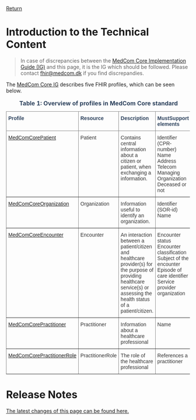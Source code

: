 [Return](index.md)
# Introduction to the Technical Content

> In case of discrepancies between the <a href="https://build.fhir.org/ig/medcomdk/dk-medcom-core/" target="_blank">MedCom Core Implementation Guide (IG)</a>
 and this page, it is the IG which should be followed. Please contact <fhir@medcom.dk> if you find discrepandies.

The <a href="https://build.fhir.org/ig/medcomdk/dk-medcom-core/" target="_blank">MedCom Core IG</a> describes five FHIR profiles, which can be seen below. 



<style type="text/css">
.tg  {border-collapse:collapse;border-spacing:0;}
.tg td{border-color:black;border-style:solid;border-width:1px;font-family:Arial, sans-serif;font-size:14px;
  overflow:hidden;padding:10px 5px;word-break:normal;}
.tg th{border-color:black;border-style:solid;border-width:1px;font-family:Arial, sans-serif;font-size:14px;
  font-weight:normal;overflow:hidden;padding:10px 5px;word-break:normal;}
.tg .tg-67v1{border-color:inherit;color:#2c415c;font-weight:bold;text-align:left;vertical-align:top}
.tg .tg-i91a{border-color:inherit;color:#333333;text-align:left;vertical-align:top}
</style>
<table class="tg">
<caption style="color:#2c415c; font-weight:bold;text-align:center"> Table 1: Overview of profiles in MedCom Core standard</caption>
<thead>
  <tr>
    <th class="tg-67v1">Profile</th>
    <th class="tg-67v1">Resource</th>
    <th class="tg-67v1">Description</th>
    <th class="tg-67v1">MustSupport elements</th>
  </tr>
</thead>
<tbody>
  <tr>
    <td class="tg-i91a"><a href="https://build.fhir.org/ig/medcomdk/dk-medcom-core/StructureDefinition-medcom-core-patient.html" target="_blank">MedComCorePatient</a></td>
    <td class="tg-i91a">Patient</td>
    <td class="tg-i91a">Contains central information about a citizen or patient, when exchanging a information.</td>
    <td class="tg-i91a">Identifier (CPR-number)<br>Name<br>Address<br>Telecom<br>Managing Organization<br>Deceased or not</td>
  </tr>
  <tr>
    <td class="tg-i91a"><a href="https://build.fhir.org/ig/medcomdk/dk-medcom-core/StructureDefinition-medcom-core-organization.html" target="_blank">MedComCoreOrganization</a></td>
    <td class="tg-i91a">Organization</td>
    <td class="tg-i91a">Information useful to identify an organization.</td>
    <td class="tg-i91a">Identifier (SOR-id)<br>Name</td>
  </tr>
  <tr>
    <td class="tg-i91a"><a href="https://build.fhir.org/ig/medcomdk/dk-medcom-core/StructureDefinition-medcom-core-encounter.html" target="_blank">MedComCoreEncounter</a></td>
    <td class="tg-i91a">Encounter</td>
    <td class="tg-i91a"> An interaction between a patient/citizen and healthcare provider(s) for the purpose of providing healthcare service(s) or assessing the health status of a patient/citizen.</td>
    <td class="tg-i91a">Encounter status<br>Encounter classification<br>Subject of the encounter<br>Episode of care identifier<br>Service provider organization</td>
  </tr>
  <tr>
    <td class="tg-i91a"><a href="https://build.fhir.org/ig/medcomdk/dk-medcom-core/StructureDefinition-medcom-core-practitioner.html" target="_blank">MedComCorePractitioner</a></td>
    <td class="tg-i91a">Practitioner</td>
    <td class="tg-i91a">Information about a healthcare professional</td>
    <td class="tg-i91a">Name</td>
  </tr>
  <tr>
    <td class="tg-i91a"><a href="https://build.fhir.org/ig/medcomdk/dk-medcom-core/StructureDefinition-medcom-core-practitionerrole.html" target="_blank">MedComCorePractitionerRole</a></td>
    <td class="tg-i91a">PractitionerRole</td>
    <td class="tg-i91a">The role of the healthcare professional</td>
    <td class="tg-i91a">References a practitioner</td>
  </tr>
</tbody>
</table>

# Release Notes
[The latest changes of this page can be found here.](ReleaseNotesTechnicalSpec.md)


